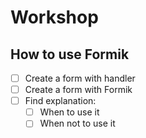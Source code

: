 # Workshop

## How to use Formik

- [ ] Create a form with handler
- [ ] Create a form with Formik
- [ ] Find explanation:
  - [ ] When to use it
  - [ ] When not to use it

